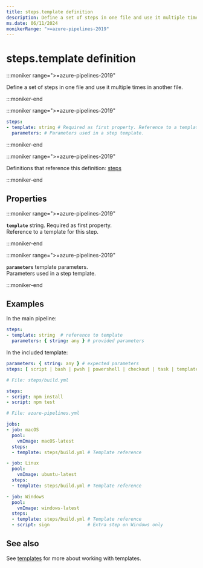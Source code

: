 ```yaml
---
title: steps.template definition
description: Define a set of steps in one file and use it multiple times in another file.
ms.date: 06/11/2024
monikerRange: ">=azure-pipelines-2019"
---
```


# steps.template definition

<!-- :::description::: -->
:::moniker range=">=azure-pipelines-2019"

<!-- :::editable-content name="description"::: -->
Define a set of steps in one file and use it multiple times in another file.
<!-- :::editable-content-end::: -->

:::moniker-end
<!-- :::description-end::: -->

<!-- :::syntax::: -->
:::moniker range=">=azure-pipelines-2019"

```yaml
steps:
- template: string # Required as first property. Reference to a template for this step.
  parameters: # Parameters used in a step template.
```

:::moniker-end
<!-- :::syntax-end::: -->

<!-- :::parents::: -->
:::moniker range=">=azure-pipelines-2019"

Definitions that reference this definition: [steps](steps.md)

:::moniker-end
<!-- :::parents-end::: -->

## Properties

<!-- :::properties::: -->
<!-- :::item name="template"::: -->
:::moniker range=">=azure-pipelines-2019"

**`template`** string. Required as first property.<br><!-- :::editable-content name="propDescription"::: -->
Reference to a template for this step.
<!-- :::editable-content-end::: -->

:::moniker-end
<!-- :::item-end::: -->
<!-- :::item name="parameters"::: -->
:::moniker range=">=azure-pipelines-2019"

**`parameters`** template parameters.<br><!-- :::editable-content name="propDescription"::: -->
Parameters used in a step template.
<!-- :::editable-content-end::: -->

:::moniker-end
<!-- :::item-end::: -->
<!-- :::properties-end::: -->

<!-- :::remarks::: -->
<!-- :::editable-content name="remarks"::: -->
<!-- :::editable-content-end::: -->
<!-- :::remarks-end::: -->

<!-- :::examples::: -->
<!-- :::editable-content name="examples"::: -->
## Examples

In the main pipeline:

```yaml
steps:
- template: string  # reference to template
  parameters: { string: any } # provided parameters
```

In the included template:

```yaml
parameters: { string: any } # expected parameters
steps: [ script | bash | pwsh | powershell | checkout | task | templateReference ]
```

```yaml
# File: steps/build.yml

steps:
- script: npm install
- script: npm test
```

```yaml
# File: azure-pipelines.yml

jobs:
- job: macOS
  pool:
    vmImage: macOS-latest
  steps:
  - template: steps/build.yml # Template reference

- job: Linux
  pool:
    vmImage: ubuntu-latest
  steps:
  - template: steps/build.yml # Template reference

- job: Windows
  pool:
    vmImage: windows-latest
  steps:
  - template: steps/build.yml # Template reference
  - script: sign              # Extra step on Windows only
```
<!-- :::editable-content-end::: -->
<!-- :::examples-end::: -->

<!-- :::see-also::: -->
<!-- :::editable-content name="seeAlso"::: -->
## See also

See [templates](/azure/devops/pipelines/process/templates) for more about working with templates.
<!-- :::editable-content-end::: -->
<!-- :::see-also-end::: -->
